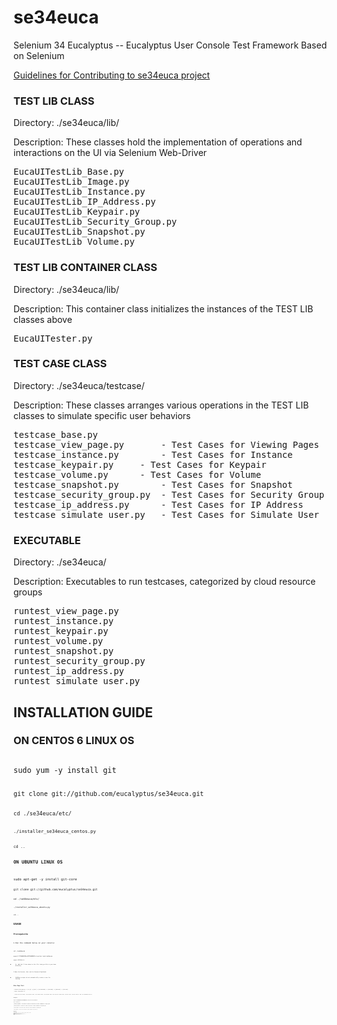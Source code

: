 se34euca
========

Selenium 34 Eucalyptus -- Eucalyptus User Console Test Framework Based on Selenium

[Guidelines for Contributing to se34euca project](https://github.com/eucalyptus/se34euca/wiki/Guidelines-to-contributing-to-se34euca-project)

### TEST LIB CLASS
Directory: ./se34euca/lib/

Description: These classes hold the implementation of operations and interactions on the UI via Selenium Web-Driver
<pre>
EucaUITestLib_Base.py
EucaUITestLib_Image.py
EucaUITestLib_Instance.py
EucaUITestLib_IP_Address.py
EucaUITestLib_Keypair.py
EucaUITestLib_Security_Group.py
EucaUITestLib_Snapshot.py
EucaUITestLib_Volume.py
</pre>

### TEST LIB CONTAINER CLASS
Directory: ./se34euca/lib/

Description: This container class initializes the instances of the TEST LIB classes above
<pre>
EucaUITester.py
</pre>

### TEST CASE CLASS
Directory: ./se34euca/testcase/

Description: These classes arranges various operations in the TEST LIB classes to simulate specific user behaviors
<pre>
testcase_base.py
testcase_view_page.py 		- Test Cases for Viewing Pages
testcase_instance.py 		- Test Cases for Instance
testcase_keypair.py		- Test Cases for Keypair
testcase_volume.py		- Test Cases for Volume
testcase_snapshot.py		- Test Cases for Snapshot
testcase_security_group.py	- Test Cases for Security Group
testcase_ip_address.py		- Test Cases for IP Address
testcase_simulate_user.py	- Test Cases for Simulate User
</pre>

### EXECUTABLE
Directory: ./se34euca/

Description: Executables to run testcases, categorized by cloud resource groups
<pre>
runtest_view_page.py
runtest_instance.py
runtest_keypair.py
runtest_volume.py
runtest_snapshot.py
runtest_security_group.py
runtest_ip_address.py
runtest_simulate_user.py
</pre>

## INSTALLATION GUIDE

### ON CENTOS 6 LINUX OS

<code>
sudo yum -y install git

<code>
git clone git://github.com/eucalyptus/se34euca.git

<code>
cd ./se34euca/etc/

<code>
./installer_se34euca_centos.py

<code>
cd ..

### ON UBUNTU LINUX OS

<code>
sudo apt-get -y install git-core

<code>
git clone git://github.com/eucalyptus/se34euca.git

<code>
cd ./se34euca/etc/

<code>
./installer_se34euca_ubuntu.py

<code>
cd ..

## USAGE

### Prerequisite

1 Run the command below on your console:

<code>
cd ./se34euca

<code>
export PYTHONPATH=$PYTHONPATH:/root/ui-test/se34euca

<code>
export DISPLAY=:0

  * Or, add the 2 lines above to the file .bash_profile in your home directory.

2 Have the Account, User and its Password Populated.
  * Se34Euca scripts do not automatically create a user for testing.

### View Page Test

<code>
./runtest_view_page.py -i [ui_ip] -p [port] -a [accountname] -u [username] -w [password] -t [testcase]

, where [testcase] is: 

     [ check_login_and_logout, view_keypairs_page, view_running_page, view_volumes_page, view_secuirty_groups_page, view_all_page, view_all_page_in_loop, get_dashboard_source ]

Example.

<code>
export PYTHONPATH=$PYTHONPATH:/root/ui-test/se34euca

<code>
export DISPLAY=:0

<code>
./runtest_view_page.py -i 192.168.51.131 -p 8888 -a ui-test-acct-00 -u user00 -w mypassword1 -t view_all_page

<code>
./runtest_view_page.py -i 192.168.51.131 -p 8888 -a ui-test-acct-00 -u user00 -w mypassword1 -t view_keypairs_page

<code>
./runtest_view_page.py -i 192.168.51.106 -p 8888 -a ui-test-acct-00 -u user00 -w mypassword1 -t get_dashboard_source

<code>
./runtest_view_page.py -i 192.168.51.131 -p 8888 -a ui-test-acct-00 -u user00 -w mypassword1 -t view_all_page_in_loop


### Instance Test

<code>
./runtest_instance.py -i [ui_ip] -p [port] -a [accountname] -u [username] -w [password] -t [testcase]

, where [testcase] is:

	[ launch_instance_basic, terminate_instance_basic, terminate_instance_all ]

Example.

<code>
export PYTHONPATH=$PYTHONPATH:/root/ui-test/se34euca

<code>
export DISPLAY=:0

<code>
./runtest_instance.py -i 192.168.51.106 -p 8888 -a ui-test-acct-00 -u user00 -w mypassword1 -t launch_instance_basic

<code>
./runtest_instance.py -i 192.168.51.106 -p 8888 -a ui-test-acct-00 -u user00 -w mypassword1 -t terminate_instance_basic

<code>
./runtest_instance.py -i 192.168.51.158 -p 8888 -a ui-test-acct-00 -u user00 -w mypassword1 -t terminate_instance_all


### Keypair Test

<code>
./runtest_keypair.py -i [ui_ip] -p [port] -a [accountname] -u [username] -w [password] -t [testcase]

, where [testcase] is:

	[ generate_keypair, delete_keypair ]

Example.

<code>
export PYTHONPATH=$PYTHONPATH:/root/ui-test/se34euca

<code>
export DISPLAY=:0

<code>
./runtest_keypair.py -i 192.168.51.106 -p 8888 -a ui-test-acct-00 -u user00 -w mypassword1 -t generate_keypair

<code>
./runtest_keypair.py -i 192.168.51.106 -p 8888 -a ui-test-acct-00 -u user00 -w mypassword1 -t delete_keypair

<code>
./runtest_keypair.py -i 192.168.51.106 -p 8888 -a ui-test-acct-00 -u user00 -w mypassword1 -t delete_keypair_all

### Volume Test

<code>
./runtest_volume.py -i [ui_ip] -p [port] -a [accountname] -u [username] -w [password] -t [testcase]

, where [testcase] is:

        [ create_volume, delete_volume, create_snapshot_from_volume ]

Example.

<code>
export PYTHONPATH=$PYTHONPATH:/root/ui-test/se34euca

<code>
export DISPLAY=:0

<code>
./runtest_volume.py -i 192.168.51.106 -p 8888 -a ui-test-acct-00 -u user00 -w mypassword1 -t create_volume

<code>
./runtest_volume.py -i 192.168.51.106 -p 8888 -a ui-test-acct-00 -u user00 -w mypassword1 -t delete_volume

<code>
./runtest_volume.py -i 192.168.51.106 -p 8888 -a ui-test-acct-00 -u user00 -w mypassword1 -t create_snapshot_from_volume

### Snapshot Test

<code>
./runtest_snapshot.py -i [ui_ip] -p [port] -a [accountname] -u [username] -w [password] -t [testcase]

, where [testcase] is:

        [ delete_snapshot, create_volume_from_snapshot ]

Example.

<code>
export PYTHONPATH=$PYTHONPATH:/root/ui-test/se34euca

<code>
export DISPLAY=:0

<code>
./runtest_snapshot.py -i 192.168.51.106 -p 8888 -a ui-test-acct-00 -u user00 -w mypassword1 -t delete_snapshot

<code>
./runtest_snapshot.py -i 192.168.51.106 -p 8888 -a ui-test-acct-00 -u user00 -w mypassword1 -t create_volume_from_snapshot

### Security Group Test

<code>
./runtest_security_group.py -i [ui_ip] -p [port] -a [accountname] -u [username] -w [password] -t [testcase]

, where [testcase] is:

        [ create_security_group, delete_security_group ]

Example.

<code>
export PYTHONPATH=$PYTHONPATH:/root/ui-test/se34euca

<code>
export DISPLAY=:0

<code>
./runtest_security_group.py -i 192.168.51.106 -p 8888 -a ui-test-acct-00 -u user00 -w mypassword1 -t create_security_group

<code>
./runtest_security_group.py -i 192.168.51.106 -p 8888 -a ui-test-acct-00 -u user00 -w mypassword1 -t delete_security_group

<code>
./runtest_security_group.py -i 192.168.51.106 -p 8888 -a ui-test-acct-00 -u user00 -w mypassword1 -t delete_security_group_all

### IP Address Test

<code>
./runtest_ip_address.py -i [ui_ip] -p [port] -a [accountname] -u [username] -w [password] -t [testcase]

, where [testcase] is:

        [ allocate_two_ip_addresses, release_ip_address ]

Example.

<code>
export PYTHONPATH=$PYTHONPATH:/root/ui-test/se34euca

<code>
export DISPLAY=:0

<code>
./runtest_ip_address.py -i 192.168.51.106 -p 8888 -a ui-test-acct-00 -u user00 -w mypassword1 -t allocate_two_ip_addresses

<code>
./runtest_ip_address.py -i 192.168.51.106 -p 8888 -a ui-test-acct-00 -u user00 -w mypassword1 -t release_ip_address

### SIMULATE USER

<code>
./runtest_simulate.py -i [ui_ip] -p [port] -a [accountname] -u [username] -w [password] -t [testcase]

, where [testcase] is:

        [ simulate_user_case_00 ]

Example.

<code>
export PYTHONPATH=$PYTHONPATH:/root/ui-test/se34euca

<code>
export DISPLAY=:0

<code>
./runtest_simulate_user.py -i 192.168.51.106 -p 8888 -a ui-test-acct-00 -u user00 -w mypassword1 -t simulate_user_case_00

<code>
./runtest_simulate_user.py -i 192.168.51.106 -p 8888 -a ui-test-acct-00 -u user00 -w mypassword1 -t simulate_user_case_00_in_loop

## Contact

Please contact developers for any questions or suggestions:

Kyo Lee

kyo.lee@eucalyptus.com

Alice

alice@eucalyptus.com



